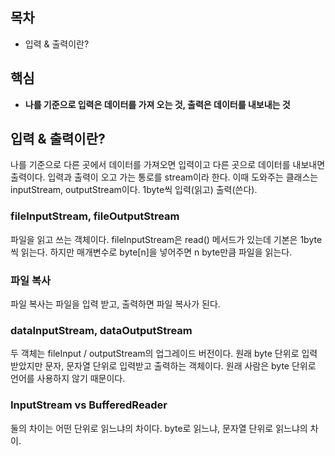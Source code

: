 ## 목차
- 입력 & 출력이란?

## 핵심
- **나를 기준으로 입력은 데이터를 가져 오는 것, 출력은 데이터를 내보내는 것**

## 입력 & 출력이란?
나를 기준으로 다른 곳에서 데이터를 가져오면 입력이고 다른 곳으로 데이터를 내보내면 출력이다. 입력과 출력이 오고 가는 통로를 stream이라 한다. 이때 도와주는 클래스는 inputStream, outputStream이다. 1byte씩 입력(읽고) 출력(쓴다).<br>

### fileInputStream, fileOutputStream
파일을 읽고 쓰는 객체이다. fileInputStream은 read() 메서드가 있는데 기본은 1byte씩 읽는다. 하지만 매개변수로 byte[n]을 넣어주면 n byte만큼 파일을 읽는다.

### 파일 복사
파일 복사는 파일을 입력 받고, 출력하면 파일 복사가 된다.

### dataInputStream, dataOutputStream
두 객체는 fileInput / outputStream의 업그레이드 버전이다. 원래 byte 단위로 입력 받았지만 문자, 문자열 단위로 입력받고 출력하는 객체이다. 원래 사람은 byte 단위로 언어를 사용하지 않기 때문이다.

### InputStream vs BufferedReader
둘의 차이는 어떤 단위로 읽느냐의 차이다. byte로 읽느냐, 문자열 단위로 읽느냐의 차이.